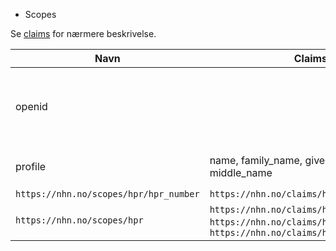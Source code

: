 * Scopes

Se [claims](claims.md) for nærmere beskrivelse.

| Navn | Claims | Beskrivelse |
| --- | --- | --- |
| openid | | OIDC standard scope - obligatorisk ved bruk av OIDC |
| profile | name, family_name, given_name, middle_name | OIDC standard scope |
| `https://nhn.no/scopes/hpr/hpr_number` | `https://nhn.no/claims/hpr/hpr_number` | |
| `https://nhn.no/scopes/hpr` | `https://nhn.no/claims/hpr/authorization`, `https://nhn.no/claims/hpr/hpr_number`, `https://nhn.no/claims/hpr/profession` | |
